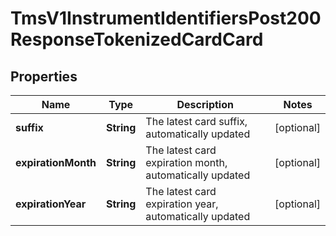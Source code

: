 
# TmsV1InstrumentIdentifiersPost200ResponseTokenizedCardCard

## Properties
Name | Type | Description | Notes
------------ | ------------- | ------------- | -------------
**suffix** | **String** | The latest card suffix, automatically updated |  [optional]
**expirationMonth** | **String** | The latest card expiration month, automatically updated |  [optional]
**expirationYear** | **String** | The latest card expiration year, automatically updated |  [optional]




